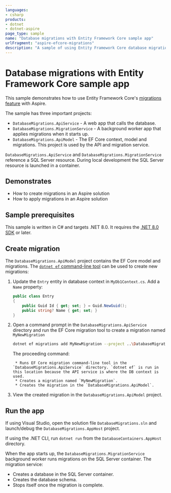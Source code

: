 ```yaml
---
languages:
- csharp
products:
- dotnet
- dotnet-aspire
page_type: sample
name: "Database migrations with Entity Framework Core sample app"
urlFragment: "aspire-efcore-migrations"
description: "A sample of using Entity Framework Core database migrations feature to update a database schema."
---
```


# Database migrations with Entity Framework Core sample app

This sample demonstrates how to use Entity Framework Core's [migrations feature](https://learn.microsoft.com/ef/core/managing-schemas/migrations) with Aspire.

The sample has three important projects:

- `DatabaseMigrations.ApiService` - A web app that calls the database.
- `DatabaseMigrations.MigrationService` - A background worker app that applies migrations when it starts up.
- `DatabaseMigrations.ApiModel` - The EF Core context, model and migrations. This project is used by the API and migration service.

`DatabaseMigrations.ApiService` and `DatabaseMigrations.MigrationService` reference a SQL Server resource. During local development the SQL Server resource is launched in a container.

## Demonstrates

- How to create migrations in an Aspire solution
- How to apply migrations in an Aspire solution

## Sample prerequisites

This sample is written in C# and targets .NET 8.0. It requires the [.NET 8.0 SDK](https://dotnet.microsoft.com/download/dotnet/8.0) or later.

## Create migration

The `DatabaseMigrations.ApiModel` project contains the EF Core model and migrations. The [`dotnet ef` command-line tool](https://learn.microsoft.com/ef/core/managing-schemas/migrations/#install-the-tools) can be used to create new migrations:

1. Update the `Entry` entity in database context in `MyDb1Context.cs`. Add a `Name` property:

    ```cs
    public class Entry
    {
        public Guid Id { get; set; } = Guid.NewGuid();
        public string? Name { get; set; }
    }
    ```

2. Open a command prompt in the `DatabaseMigrations.ApiService` directory and run the EF Core migration tool to create a migration named `MyNewMigration`

    ```bash
    dotnet ef migrations add MyNewMigration --project ..\DatabaseMigrations.ApiModel\DatabaseMigrations.ApiModel.csproj
    ```

    The proceeding command:

        * Runs EF Core migration command-line tool in the `DatabaseMigrations.ApiService` directory. `dotnet ef` is run in this location because the API service is where the DB context is used.
        * Creates a migration named `MyNewMigration`.
        * Creates the migration in the `DatabaseMigrations.ApiModel`.

3. View the created migration in the `DatabaseMigrations.ApiModel` project.

## Run the app

If using Visual Studio, open the solution file `DatabaseMigrations.sln` and launch/debug the `DatabaseMigrations.AppHost` project.

If using the .NET CLI, run `dotnet run` from the `DatabaseContainers.AppHost` directory.

When the app starts up, the `DatabaseMigrations.MigrationService` background worker runs migrations on the SQL Server container. The migration service:

* Creates a database in the SQL Server container.
* Creates the database schema.
* Stops itself once the migration is complete.
